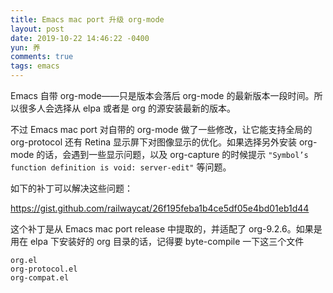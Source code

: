 ```yaml
---
title: Emacs mac port 升级 org-mode
layout: post
date: 2019-10-22 14:46:22 -0400
yun: 养
comments: true
tags: emacs
---
```


Emacs 自带 org-mode——只是版本会落后 org-mode 的最新版本一段时间。所以很多人会选择从 elpa 或者是 org 的源安装最新的版本。

不过 Emacs mac port 对自带的 org-mode 做了一些修改，让它能支持全局的 org-protocol 还有 Retina 显示屏下对图像显示的优化。如果选择另外安装 org-mode 的话，会遇到一些显示问题，以及 org-capture 的时候提示 `"Symbol’s function definition is void: server-edit"` 等问题。

如下的补丁可以解决这些问题：

https://gist.github.com/railwaycat/26f195feba1b4ce5df05e4bd01eb1d44

这个补丁是从 Emacs mac port release 中提取的，并适配了 org-9.2.6。如果是用在 elpa 下安装好的 org 目录的话，记得要 byte-compile 一下这三个文件

    org.el
    org-protocol.el
    org-compat.el

